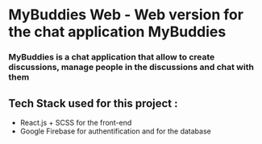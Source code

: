 # MyBuddies Web - Web version for the chat application MyBuddies

### MyBuddies is a chat application that allow to create discussions, manage people in the discussions and chat with them


## Tech Stack used for this project :
- React.js + SCSS for the front-end
- Google Firebase for authentification and for the database